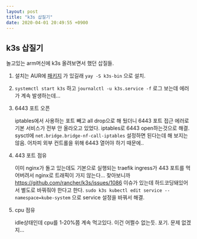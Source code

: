```yaml
---
layout: post
title: "k3s 삽질기"
date: 2020-04-01 20:49:55 +0900
---
```


## k3s 삽질기

놀고있는 arm머신에 k3s 올려보면서 했던 삽질들.

1. 설치는 AUR에 [패키지](https://aur.archlinux.org/packages/k3s-bin) 가 있길래 `yay -S k3s-bin` 으로 설치.
1. `systemctl start k3s` 하고 `journalctl -u k3s.service -f` 로그 보는데 에러가 계속 발생하는데...
1. 6443 포트 오픈

   iptables에서 사용하는 포트 빼고 all drop으로 해 뒀더니 6443 포트 접근 에러로 기본 서비스가 전부 안 올라오고 있었다. iptables로 6443 open하는것으로 해결. sysctl에 `net.bridge.bridge-nf-call-iptables` 설정하면 된다는데 해 보지는 않음. 어차피 외부 컨트롤을 위해 6443 열어야 하기 때문에..

1. 443 포트 점유

   이미 nginx가 돌고 있는데도 기본으로 실행되는 traefik ingress가 443 포트를 먹어버려서 nginx로 트래픽이 가지 않는다... 찾아보니까 https://github.com/rancher/k3s/issues/1086 이슈가 있는데 하드코딩돼있어서 별도로 바꿔줘야 한다고 한다. `sudo k3s kubectl edit service --namespace=kube-system` 으로 service 설정을 바꿔서 해결.

1. cpu 점유

   idle상태인데 cpu를 1-20%쯤 계속 먹고있다. 이건 어쩔수 없는듯. 포기. 문제 없겠지...
